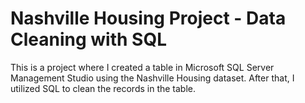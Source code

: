 # Nashville Housing Project - Data Cleaning with SQL
This is a project where I created a table in Microsoft SQL Server Management Studio using the Nashville Housing dataset. After that, I utilized SQL to clean the records in the table.
